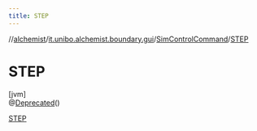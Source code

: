 ```yaml
---
title: STEP
---
```

//[alchemist](../../../../index.html)/[it.unibo.alchemist.boundary.gui](../../index.html)/[SimControlCommand](../index.html)/[STEP](index.html)



# STEP



[jvm]\
@[Deprecated](https://docs.oracle.com/javase/8/docs/api/java/lang/Deprecated.html)()



[STEP](index.html)


